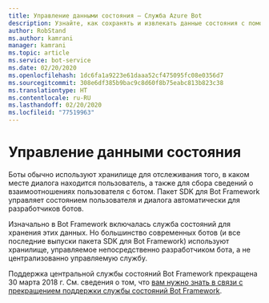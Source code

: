 ```yaml
---
title: Управление данными состояния — Служба Azure Bot
description: Узнайте, как сохранять и извлекать данные состояния с помощью службы "Состояние бота".
author: RobStand
ms.author: kamrani
manager: kamrani
ms.topic: article
ms.service: bot-service
ms.date: 02/20/2020
ms.openlocfilehash: 1dc6fa1a9223e61daaa52cf475095fc08e0356d7
ms.sourcegitcommit: 308e6df385b9bac9c8d60f8b75eabc813b823c38
ms.translationtype: HT
ms.contentlocale: ru-RU
ms.lasthandoff: 02/20/2020
ms.locfileid: "77519963"
---
```

# <a name="manage-state-data"></a>Управление данными состояния

Боты обычно используют хранилище для отслеживания того, в каком месте диалога находится пользователь, а также для сбора сведений о взаимоотношениях пользователя с ботом. Пакет SDK для Bot Framework управляет состоянием пользователя и диалога автоматически для разработчиков ботов. 

Изначально в Bot Framework включалась служба состояний для хранения этих данных. Но большинство современных ботов (и все последние выпуски пакета SDK для Bot Framework) используют хранилище, управляемое непосредственно разработчиком бота, а не централизованно управляемую службу. 

Поддержка центральной службы состояний Bot Framework прекращена 30 марта 2018 г. См. сведения о том, что [вам нужно знать в связи с прекращением поддержки службы состояний Bot Framework](https://blog.botframework.com/2018/04/02/reminder-the-bot-framework-state-service-has-been-retired-what-you-need-to-know/).
